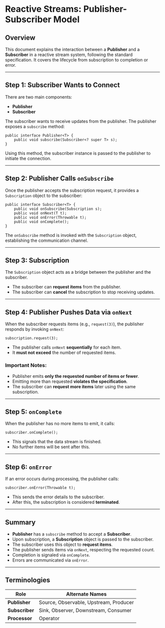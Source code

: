 <h1>Reactive Streams: Publisher-Subscriber Model</h1>

<h2>Overview</h2>
<p>This document explains the interaction between a <strong>Publisher</strong> and a <strong>Subscriber</strong> in a reactive stream system, following the standard specification. It covers the lifecycle from subscription to completion or error.</p>

<hr>

<h2>Step 1: Subscriber Wants to Connect</h2>
<p>There are two main components:</p>
<ul>
  <li><strong>Publisher</strong></li>
  <li><strong>Subscriber</strong></li>
</ul>
<p>The subscriber wants to receive updates from the publisher. The publisher exposes a <code>subscribe</code> method:</p>

<pre><code>public interface Publisher&lt;T&gt; {
    public void subscribe(Subscriber&lt;? super T&gt; s);
}
</code></pre>

<p>Using this method, the subscriber instance is passed to the publisher to initiate the connection.</p>

<hr>

<h2>Step 2: Publisher Calls <code>onSubscribe</code></h2>
<p>Once the publisher accepts the subscription request, it provides a <code>Subscription</code> object to the subscriber:</p>

<pre><code>public interface Subscriber&lt;T&gt; {
    public void onSubscribe(Subscription s);
    public void onNext(T t);
    public void onError(Throwable t);
    public void onComplete();
}
</code></pre>

<p>The <code>onSubscribe</code> method is invoked with the <code>Subscription</code> object, establishing the communication channel.</p>

<hr>

<h2>Step 3: Subscription</h2>
<p>The <code>Subscription</code> object acts as a bridge between the publisher and the subscriber.</p>
<ul>
  <li>The subscriber can <strong>request items</strong> from the publisher.</li>
  <li>The subscriber can <strong>cancel</strong> the subscription to stop receiving updates.</li>
</ul>

<hr>

<h2>Step 4: Publisher Pushes Data via <code>onNext</code></h2>
<p>When the subscriber requests items (e.g., <code>request(3)</code>), the publisher responds by invoking <code>onNext</code>:</p>

<pre><code>subscription.request(3);
</code></pre>

<ul>
  <li>The publisher calls <code>onNext</code> <strong>sequentially</strong> for each item.</li>
  <li>It <strong>must not exceed</strong> the number of requested items.</li>
</ul>

<h3>Important Notes:</h3>
<ul>
  <li>Publisher emits <strong>only the requested number of items or fewer</strong>.</li>
  <li>Emitting more than requested <strong>violates the specification</strong>.</li>
  <li>The subscriber can <strong>request more items</strong> later using the same subscription.</li>
</ul>

<hr>

<h2>Step 5: <code>onComplete</code></h2>
<p>When the publisher has no more items to emit, it calls:</p>

<pre><code>subscriber.onComplete();
</code></pre>

<ul>
  <li>This signals that the data stream is finished.</li>
  <li>No further items will be sent after this.</li>
</ul>

<hr>

<h2>Step 6: <code>onError</code></h2>
<p>If an error occurs during processing, the publisher calls:</p>

<pre><code>subscriber.onError(Throwable t);
</code></pre>

<ul>
  <li>This sends the error details to the subscriber.</li>
  <li>After this, the subscription is considered <strong>terminated</strong>.</li>
</ul>

<hr>

<h2>Summary</h2>
<ul>
  <li><strong>Publisher</strong> has a <code>subscribe</code> method to accept a <strong>Subscriber</strong>.</li>
  <li>Upon subscription, a <strong>Subscription</strong> object is passed to the subscriber.</li>
  <li>The subscriber uses this object to <strong>request items</strong>.</li>
  <li>The publisher sends items via <code>onNext</code>, respecting the requested count.</li>
  <li>Completion is signaled via <code>onComplete</code>.</li>
  <li>Errors are communicated via <code>onError</code>.</li>
</ul>

<hr>

<h2>Terminologies</h2>

<table>
  <thead>
    <tr>
      <th>Role</th>
      <th>Alternate Names</th>
    </tr>
  </thead>
  <tbody>
    <tr>
      <td><strong>Publisher</strong></td>
      <td>Source, Observable, Upstream, Producer</td>
    </tr>
    <tr>
      <td><strong>Subscriber</strong></td>
      <td>Sink, Observer, Downstream, Consumer</td>
    </tr>
    <tr>
      <td><strong>Processor</strong></td>
      <td>Operator</td>
    </tr>
  </tbody>
</table>